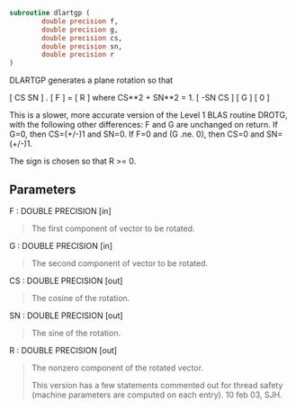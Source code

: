 ```fortran
subroutine dlartgp (
        double precision f,
        double precision g,
        double precision cs,
        double precision sn,
        double precision r
)
```

DLARTGP generates a plane rotation so that

[  CS  SN  ]  .  [ F ]  =  [ R ]   where CS\*\*2 + SN\*\*2 = 1.
[ -SN  CS  ]     [ G ]     [ 0 ]

This is a slower, more accurate version of the Level 1 BLAS routine DROTG,
with the following other differences:
F and G are unchanged on return.
If G=0, then CS=(+/-)1 and SN=0.
If F=0 and (G .ne. 0), then CS=0 and SN=(+/-)1.

The sign is chosen so that R >= 0.

## Parameters
F : DOUBLE PRECISION [in]
> The first component of vector to be rotated.

G : DOUBLE PRECISION [in]
> The second component of vector to be rotated.

CS : DOUBLE PRECISION [out]
> The cosine of the rotation.

SN : DOUBLE PRECISION [out]
> The sine of the rotation.

R : DOUBLE PRECISION [out]
> The nonzero component of the rotated vector.
> 
> This version has a few statements commented out for thread safety
> (machine parameters are computed on each entry). 10 feb 03, SJH.
